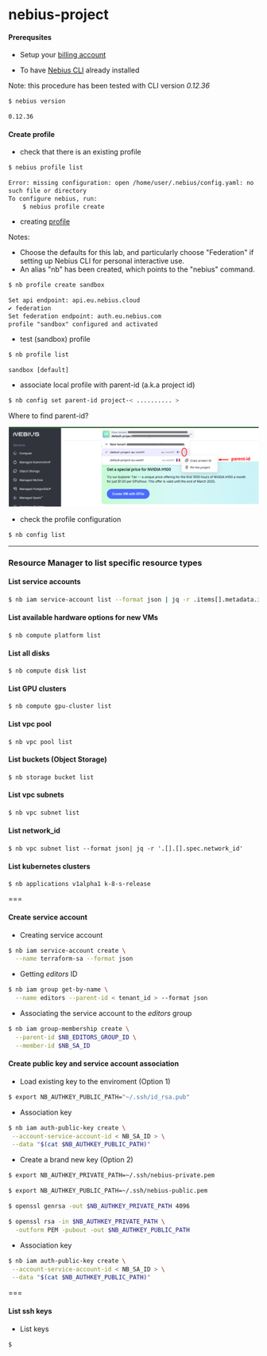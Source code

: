 # nebius-project

#### Prerequsites

- Setup your [billing account](https://docs.nebius.com/signup-billing/sign-up)

- To have [Nebius CLI](https://docs.nebius.com/cli/install) already installed 

Note: this procedure has been tested with CLI version *0.12.36*

```bash
$ nebius version
```
```text
0.12.36
```

#### Create profile
- check that there is an existing profile

```bash
$ nebius profile list
 ```
```text
Error: missing configuration: open /home/user/.nebius/config.yaml: no such file or directory
To configure nebius, run:
	$ nebius profile create
```

- creating [profile](https://docs.nebius.com/cli/reference/profile/create)

Notes: 
- Choose the defaults for this lab, and particularly choose "Federation" if setting up Nebius CLI for personal interactive use.
- An alias "nb" has been created, which points to the "nebius" command.

```bash
$ nb profile create sandbox
```
```text
Set api endpoint: api.eu.nebius.cloud
✔ federation
Set federation endpoint: auth.eu.nebius.com
profile "sandbox" configured and activated
```

- test (sandbox) profile
```bash
$ nb profile list
```
```text
sandbox [default]
```
- associate local profile with parent-id (a.k.a project id)
```bash
$ nb config set parent-id project-< .......... >
```

Where to find parent-id?

![Parent ID](media/profile-parent-id.png)

- check the profile configuration
```bash
$ nb config list
```

----

### Resource Manager to list specific resource types

#### List service accounts
```bash
$ nb iam service-account list --format json | jq -r .items[].metadata.id
```

#### List available hardware options for new VMs
```
$ nb compute platform list
```

#### List all disks
```
$ nb compute disk list
```

#### List GPU clusters
```
$ nb compute gpu-cluster list
```

#### List vpc pool
```
$ nb vpc pool list
```

#### List buckets (Object Storage)
```
$ nb storage bucket list
```

#### List vpc subnets
```bash
$ nb vpc subnet list
```

#### List network_id
```
$ nb vpc subnet list --format json| jq -r '.[].[].spec.network_id'
```

#### List kubernetes clusters
```
$ nb applications v1alpha1 k-8-s-release
```

===

#### Create service account
- Creating service account
```bash
$ nb iam service-account create \
  --name terraform-sa --format json
```

- Getting *editors* ID
```bash
$ nb iam group get-by-name \
  --name editors --parent-id < tenant_id > --format json
```

- Associating the service account to the *editors* group
```bash
$ nb iam group-membership create \
  --parent-id $NB_EDITORS_GROUP_ID \
  --member-id $NB_SA_ID
```
#### Create public key and service account association
- Load existing key to the enviroment (Option 1)
```bash
$ export NB_AUTHKEY_PUBLIC_PATH="~/.ssh/id_rsa.pub"
```
- Association key
```bash
$ nb iam auth-public-key create \
 --account-service-account-id < NB_SA_ID > \
 --data "$(cat $NB_AUTHKEY_PUBLIC_PATH)"
```
- Create a brand new key (Option 2)
```bash
$ export NB_AUTHKEY_PRIVATE_PATH=~/.ssh/nebius-private.pem
```
```bash
$ export NB_AUTHKEY_PUBLIC_PATH=~/.ssh/nebius-public.pem
```
```bash
$ openssl genrsa -out $NB_AUTHKEY_PRIVATE_PATH 4096
```
```bash
$ openssl rsa -in $NB_AUTHKEY_PRIVATE_PATH \
  -outform PEM -pubout -out $NB_AUTHKEY_PUBLIC_PATH
```
- Association key
```bash
$ nb iam auth-public-key create \
 --account-service-account-id < NB_SA_ID > \
 --data "$(cat $NB_AUTHKEY_PUBLIC_PATH)"
```
===
#### List ssh keys
- List keys 
```bash
$ 
```